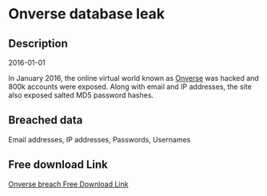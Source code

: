 # Onverse database leak

## Description

2016-01-01

In January 2016, the online virtual world known as <a href="http://www.onverse.com" target="_blank" rel="noopener">Onverse</a> was hacked and 800k accounts were exposed. Along with email and IP addresses, the site also exposed salted MD5 password hashes.

## Breached data

Email addresses, IP addresses, Passwords, Usernames

## Free download Link

[Onverse breach Free Download Link](https://tinyurl.com/2b2k277t)